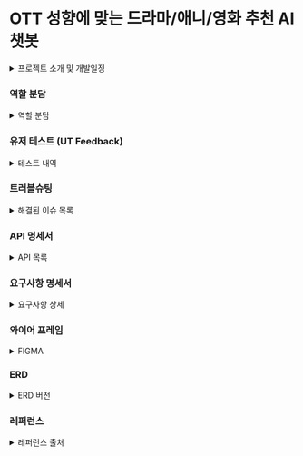 # OTT 성향에 맞는 드라마/애니/영화 추천 AI 챗봇


<details>
<summary>프로젝트 소개 및 개발일정 </summary>
  
### 프로젝트 개요

OTT에서 제공하는 콘텐츠(영화/드라마/애니메이션)를 분석 및 분류하여, 분위기가 비슷한 것들끼리 묶어서 새로운 카테고리를 생성한 후, 사용자에게 카테고리를 선택하게 하여 적절한 추천 목록을 제공하는 추천 시스템.



### 개발 환경 및 사용 예정 기술
- vscode
- python 3.10
- Django REST framework (DRF)
- MariaDB
  

### 개발 일정
- **12월 30일 ~ 1월 3일**: 역할 분담 및 아이디어 정리, SA문서, README 작성, 와이어프레임 작성  
- 이후 일정은 추가 예정

</details>


  
### 역할 분담
<details>
<summary>역할 분담</summary>

| 이름     | 역할       | 업무                                       |
|----------|------------|--------------------------------------------|
| 장승환   | 프론트엔드 | 프로젝트 일정 관리 및 문서화 작업, UI 설계 및 구현 |
| 김건태   | 크롤링     | 데이터 크롤링                             |
| 박수호B  | 백엔드 및 데이터 엔지니어 | LangChain 활용 데이터 처리 및 RAG 시스템 구현 |
| 이명혜   | 크롤링     | 데이터 크롤링                             |

</details>

### 유저 테스트 (UT Feedback)
<details>
<summary>테스트 내역</summary>

| 테스트 날짜   | 피드백 내용  | 반영 여부 | 담당자 |
|--------------|--------------|-----------|-------|
|              |              |           |       |

</details>



### 트러블슈팅
<details>
<summary>해결된 이슈 목록</summary>

| 문제 발생일   | 이슈 내용   | 해결 방안 | 담당자 |
|--------------|-------------|-----------|-------|
|              |             |           |       |

</details>



### API 명세서
<details>
<summary>API 목록</summary>

| API 이름   | 요청 메소드 | 엔드포인트 | 설명 | 요청 예시 |
|------------|-------------|------------|------|-----------|
|            |             |            |      |           |

</details>



### 요구사항 명세서
<details>
<summary>요구사항 상세</summary>

| 요구사항 ID | 설명        | 우선순위 | 담당자 |
|-------------|-------------|----------|-------|
|             |             |          |       |

</details>


### 와이어 프레임
<details>
<summary>FIGMA</summary>

</details>

### ERD
<details>
<summary>ERD 버전</summary>
ERD 1.0 ![image](https://github.com/user-attachments/assets/f1d19c1d-a227-4c47-837c-0d1f0d656fca)

</details>


### 레퍼런스 
<details>
<summary>레퍼런스 출처</summary>

</details>


